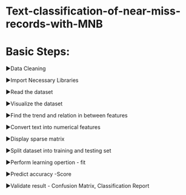 # Text-classification-of-near-miss-records-with-MNB
# Basic Steps:

►Data Cleaning 

►Import Necessary Libraries 

►Read the dataset

►Visualize the dataset

►Find the trend and relation in between features

►Convert text into numerical features

►Display sparse matrix

►Split dataset into training and testing set

►Perform learning opertion - fit

►Predict accuracy -Score

►Validate result - Confusion Matrix, Classification Report
